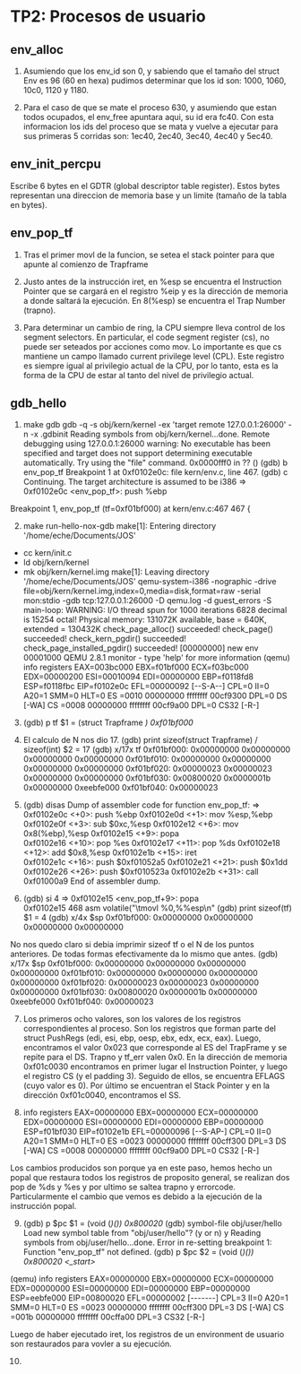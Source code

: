 TP2: Procesos de usuario
========================

env_alloc
---------

1. Asumiendo que los env_id son 0, y sabiendo que el tamaño del struct Env es 96 (60 en hexa)
pudimos determinar que los id son: 1000, 1060, 10c0, 1120 y 1180.

2. Para el caso de que se mate el proceso 630, y asumiendo que estan todos ocupados, el env_free
apuntara aqui, su id era fc40. Con esta informacion los ids del proceso que se mata y vuelve a
ejecutar para sus primeras 5 corridas son: 1ec40, 2ec40, 3ec40, 4ec40 y 5ec40.

env_init_percpu
---------------

Escribe 6 bytes en el GDTR (global descriptor table register). Estos bytes
representan una direccion de memoria base y un limite (tamaño de la tabla en bytes).

env_pop_tf
----------

1. Tras el primer movl de la funcion, se setea el stack pointer para que apunte al comienzo de Trapframe

2. Justo antes de la instrucción iret, en %esp se encuentra el Instruction Pointer que se cargará en el registro %eip y es la dirección de memoria a donde saltará la ejecución. En 8(%esp) se encuentra el Trap Number (trapno).

3. Para determinar un cambio de ring, la CPU siempre lleva control de los segment selectors. En particular, el code segment register (cs), no puede ser seteados por acciones como mov. Lo importante es que cs mantiene un campo llamado current privilege level (CPL). Este registro es siempre igual al privilegio actual de la CPU, por lo tanto, esta es la forma de la CPU de estar al tanto del nivel de privilegio actual.

gdb_hello
---------

1. make gdb
gdb -q -s obj/kern/kernel -ex 'target remote 127.0.0.1:26000' -n -x .gdbinit
Reading symbols from obj/kern/kernel...done.
Remote debugging using 127.0.0.1:26000
warning: No executable has been specified and target does not support
determining executable automatically.  Try using the "file" command.
0x0000fff0 in ?? ()
(gdb) b env_pop_tf
Breakpoint 1 at 0xf0102e0c: file kern/env.c, line 467.
(gdb) c
Continuing.
The target architecture is assumed to be i386
=> 0xf0102e0c <env_pop_tf>:	push   %ebp

Breakpoint 1, env_pop_tf (tf=0xf01bf000) at kern/env.c:467
467	{


2. make run-hello-nox-gdb
make[1]: Entering directory '/home/eche/Documents/JOS'
+ cc kern/init.c
+ ld obj/kern/kernel
+ mk obj/kern/kernel.img
make[1]: Leaving directory '/home/eche/Documents/JOS'
qemu-system-i386 -nographic -drive file=obj/kern/kernel.img,index=0,media=disk,format=raw -serial mon:stdio -gdb tcp:127.0.0.1:26000 -D qemu.log  -d guest_errors -S
main-loop: WARNING: I/O thread spun for 1000 iterations
6828 decimal is 15254 octal!
Physical memory: 131072K available, base = 640K, extended = 130432K
check_page_alloc() succeeded!
check_page() succeeded!
check_kern_pgdir() succeeded!
check_page_installed_pgdir() succeeded!
[00000000] new env 00001000
QEMU 2.8.1 monitor - type 'help' for more information
(qemu) info registers
EAX=003bc000 EBX=f01bf000 ECX=f03bc000 EDX=00000200
ESI=00010094 EDI=00000000 EBP=f0118fd8 ESP=f0118fbc
EIP=f0102e0c EFL=00000092 [--S-A--] CPL=0 II=0 A20=1 SMM=0 HLT=0
ES =0010 00000000 ffffffff 00cf9300 DPL=0 DS   [-WA]
CS =0008 00000000 ffffffff 00cf9a00 DPL=0 CS32 [-R-]


3. (gdb) p tf
$1 = (struct Trapframe *) 0xf01bf000*


4. El calculo de N nos dio 17.
(gdb) print sizeof(struct Trapframe) / sizeof(int)
$2 = 17
(gdb) x/17x tf
0xf01bf000:	0x00000000	0x00000000	0x00000000	0x00000000
0xf01bf010:	0x00000000	0x00000000	0x00000000	0x00000000
0xf01bf020:	0x00000023	0x00000023	0x00000000	0x00000000
0xf01bf030:	0x00800020	0x0000001b	0x00000000	0xeebfe000
0xf01bf040:	0x00000023


5. (gdb) disas
Dump of assembler code for function env_pop_tf:
=> 0xf0102e0c <+0>:	push   %ebp
   0xf0102e0d <+1>:	mov    %esp,%ebp
   0xf0102e0f <+3>:	sub    $0xc,%esp
   0xf0102e12 <+6>:	mov    0x8(%ebp),%esp
   0xf0102e15 <+9>:	popa   
   0xf0102e16 <+10>:	pop    %es
   0xf0102e17 <+11>:	pop    %ds
   0xf0102e18 <+12>:	add    $0x8,%esp
   0xf0102e1b <+15>:	iret   
   0xf0102e1c <+16>:	push   $0xf01052a5
   0xf0102e21 <+21>:	push   $0x1dd
   0xf0102e26 <+26>:	push   $0xf010523a
   0xf0102e2b <+31>:	call   0xf01000a9 <panic>
End of assembler dump.


6. (gdb) si 4
=> 0xf0102e15 <env_pop_tf+9>:	popa   
0xf0102e15	468		asm volatile("\tmovl %0,%%esp\n"
(gdb) print sizeof(tf)
$1 = 4
(gdb) x/4x $sp
0xf01bf000:	0x00000000	0x00000000	0x00000000	0x00000000

No nos quedo claro si debia imprimir sizeof tf o el N de los puntos anteriores. De todas formas
efectivamente da lo mismo que antes.
(gdb) x/17x $sp
0xf01bf000:	0x00000000	0x00000000	0x00000000	0x00000000
0xf01bf010:	0x00000000	0x00000000	0x00000000	0x00000000
0xf01bf020:	0x00000023	0x00000023	0x00000000	0x00000000
0xf01bf030:	0x00800020	0x0000001b	0x00000000	0xeebfe000
0xf01bf040:	0x00000023


7. Los primeros ocho valores, son los valores de los registros correspondientes al proceso. Son los registros que forman parte del struct PushRegs (edi, esi, ebp, oesp, ebx, edx, ecx, eax).
Luego, encontramos el valor 0x023 que corresponde al ES del TrapFrame y se repite para el DS.
Trapno y tf_err valen 0x0.
En la dirección de memoria 0xf01c0030 encontramos en primer lugar el Instruction Pointer, y luego el registro CS (y el padding 3). Seguido de ellos, se encuentra EFLAGS (cuyo valor es 0).
Por último se encuentran el Stack Pointer y en la dirección 0xf01c0040, encontramos el SS.



8. info registers
EAX=00000000 EBX=00000000 ECX=00000000 EDX=00000000
ESI=00000000 EDI=00000000 EBP=00000000 ESP=f01bf030
EIP=f0102e1b EFL=00000096 [--S-AP-] CPL=0 II=0 A20=1 SMM=0 HLT=0
ES =0023 00000000 ffffffff 00cff300 DPL=3 DS   [-WA]
CS =0008 00000000 ffffffff 00cf9a00 DPL=0 CS32 [-R-]

Los cambios producidos son porque ya en este paso, hemos hecho un popal que restaura todos los registros de proposito general, se realizan dos pop de %ds y %es y por ultimo se saltea trapno y errorcode. Particularmente el cambio que vemos es debido a la ejecución de la instrucción popal.


9. (gdb) p $pc
$1 = (void (*)()) 0x800020*
(gdb) symbol-file obj/user/hello
Load new symbol table from "obj/user/hello"? (y or n) y
Reading symbols from obj/user/hello...done.
Error in re-setting breakpoint 1: Function "env_pop_tf" not defined.
(gdb) p $pc
$2 = (void (*)()) 0x800020 <_start>*

(qemu) info registers
EAX=00000000 EBX=00000000 ECX=00000000 EDX=00000000
ESI=00000000 EDI=00000000 EBP=00000000 ESP=eebfe000
EIP=00800020 EFL=00000002 [-------] CPL=3 II=0 A20=1 SMM=0 HLT=0
ES =0023 00000000 ffffffff 00cff300 DPL=3 DS   [-WA]
CS =001b 00000000 ffffffff 00cffa00 DPL=3 CS32 [-R-]

Luego de haber ejecutado iret, los registros de un environment de usuario son restaurados para vovler a su ejecución.


10. 
